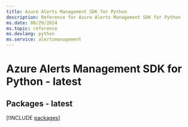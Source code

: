 ```yaml
---
title: Azure Alerts Management SDK for Python
description: Reference for Azure Alerts Management SDK for Python
ms.date: 08/29/2024
ms.topic: reference
ms.devlang: python
ms.service: alertsmanagement
---
```

# Azure Alerts Management SDK for Python - latest
## Packages - latest
[!INCLUDE [packages](alerts-management-index.md)]